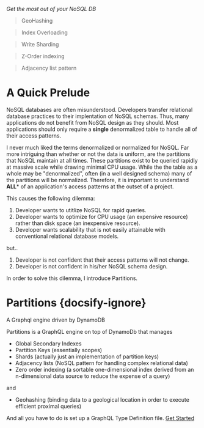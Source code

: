 
*Get the most out of your NoSQL DB*

  > GeoHashing

  > Index Overloading

  > Write Sharding

  > Z-Order indexing

  > Adjacency list pattern

# A Quick Prelude
  
NoSQL databases are often misunderstood.  Developers transfer relational database practices to their implentation of NoSQL schemas.  Thus, 
many applications do not benefit from NoSQL design as they should.  Most applications should only require a **single** denormalized table to handle
all of their access patterns.

I never much liked the terms denormalized or normalized for NoSQL.  Far more intriguing than whether or not the data is uniform,
are the partitions that NoSQL maintain at all times.  These partitions exist to be queried rapidly at massive scale while drawing minimal CPU usage.
While the the table as a whole may be "denormalized", often (in a well designed schema) many of the partitions will be normalized. Therefore, it
is important to understand **ALL*** of an application's access patterns at the outset of a project.

This causes the following dilemma: 
1. Developer wants to utitlize NoSQL for rapid queries.
2. Developer wants to optimize for CPU usage (an expensive resource) rather than disk space (an inexpensive resource).
3. Developer wants scalability that is not easily attainable with conventional relational database models.

but..

1. Developer is not confident that their access patterns will not change.
2. Developer is not confident in his/her NoSQL schema design.

In order to solve this dilemma, I introduce Partitions.

# Partitions {docsify-ignore}
A Graphql engine driven by DynamoDB

Partitions is a GraphQL engine on top of DynamoDb that manages
- Global Secondary Indexes
- Partition Keys (essentially scopes)
- Shards (actually just an implementation of partition keys)
- Adjacency lists (NoSQL pattern for handling complex relational data)
- Zero order indexing (a sortable one-dimensional index derived from an n-dimensional data source to reduce the expense of a query)

and

- Geohashing (binding data to a geological location in order to execute efficient proximal queries)

And all you have to do is set up a GraphQL Type Definition file. [ Get Started ](quickstart.md)

